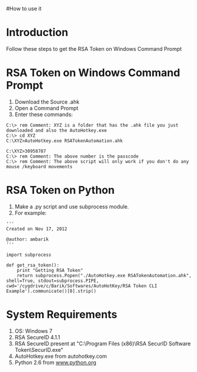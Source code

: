 #How to use it

# Introduction #

Follow these steps to get the RSA Token on Windows Command Prompt


# RSA Token on Windows Command Prompt #

  1. Download the Source .ahk
  1. Open a Command Prompt
  1. Enter these commands:
```
C:\> rem Comment: XYZ is a folder that has the .ahk file you just downloaded and also the AutoHotkey.exe
C:\> cd XYZ
C:\XYZ>AutoHotkey.exe RSATokenAutomation.ahk

C:\XYZ>30958787
C:\> rem Comment: The above number is the passcode
C:\> rem Comment: The above script will only work if you don't do any mouse /keyboard movements
```

# RSA Token on Python #
  1. Make a .py script and use subprocess module.
  1. For example:
```
'''
Created on Nov 17, 2012

@author: ambarik
'''

import subprocess

def get_rsa_token():
    print "Getting RSA Token"
    return subprocess.Popen("./AutoHotkey.exe RSATokenAutomation.ahk", shell=True, stdout=subprocess.PIPE, cwd='/cygdrive/c/Barik/Softwares/AutoHotKey/RSA Token CLI Example').communicate()[0].strip()
```


# System Requirements #
  1. OS: Windows 7
  1. RSA SecureID 4.1.1
  1. RSA SecureID present at "C:\Program Files (x86)\RSA SecurID Software Token\SecurID.exe"
  1. AutoHotkey.exe from autohotkey.com
  1. Python 2.6 from www.python.org